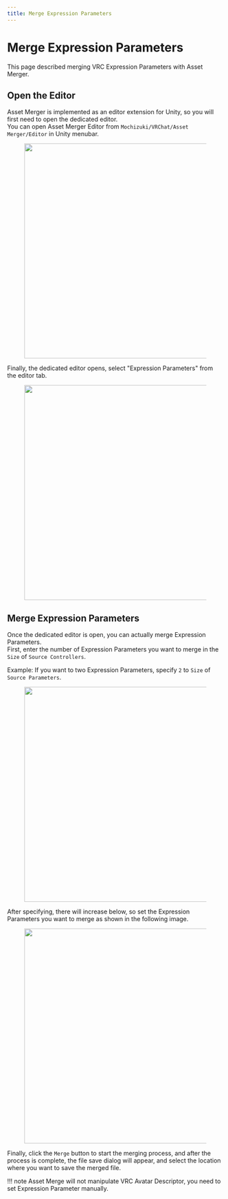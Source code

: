 ```yaml
---
title: Merge Expression Parameters
---
```


# Merge Expression Parameters

This page described merging VRC Expression Parameters with Asset Merger.

## Open the Editor

Asset Merger is implemented as an editor extension for Unity, so you will first need to open the dedicated editor.  
You can open Asset Merger Editor from `Mochizuki/VRChat/Asset Merger/Editor` in Unity menubar.

<figure>
  <img src="https://assets.mochizuki.moe/docs/asset-merger/open-editor.PNG" width="500px" data-zoomable="true">
</figure>

Finally, the dedicated editor opens, select "Expression Parameters" from the editor tab.

<figure>
  <img src="https://assets.mochizuki.moe/docs/asset-merger/expression-parameters-step-1.png" width="500px" data-zoomable="true">
</figure>

## Merge Expression Parameters

Once the dedicated editor is open, you can actually merge Expression Parameters.  
First, enter the number of Expression Parameters you want to merge in the `Size` of `Source Controllers`.

Example: If you want to two Expression Parameters, specify `2` to `Size` of `Source Parameters`.

<figure>
  <img src="https://assets.mochizuki.moe/docs/asset-merger/expression-parameters-step-2.png" width="500px" data-zoomable="true">
</figure>

After specifying, there will increase below, so set the Expression Parameters you want to merge as shown in the following image.

<figure>
  <img src="https://assets.mochizuki.moe/docs/asset-merger/expression-parameters-step-3.png" width="500px" data-zoomable="true">
</figure>

Finally, click the `Merge` button to start the merging process, and after the process is complete, the file save dialog will appear, and select the location where you want to save the merged file.

<!-- prettier-ignore-start -->
!!! note
    Asset Merge will not manipulate VRC Avatar Descriptor, you need to set Expression Parameter manually.
<!-- prettier-ignore-end -->
